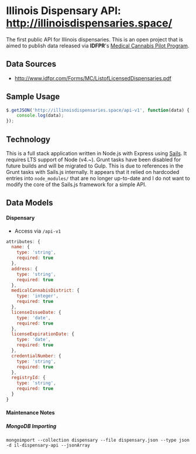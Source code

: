 # Illinois Dispensary API: http://illinoisdispensaries.space/ 

The first public API for Illinois dispensaries. This is an open project that is aimed to publish data released via **IDFPR**'s [Medical Cannabis Pilot Program](http://www.idfpr.com/profs/medcan.asp).

## Data Sources

* http://www.idfpr.com/Forms/MC/ListofLicensedDispensaries.pdf

## Sample Usage 

```javascript
$.getJSON('http://illinoisdispensaries.space/api-v1', function(data) {
	console.log(data);
});
```

## Technology

This is a full stack application written in Node.js with Express using  [Sails](http://sailsjs.org). It requires LTS support of Node (v4.~). Grunt tasks have been disabled for future builds and will be migrated to Gulp. This is due to references in the Grunt tasks with Sails.js internally. It appears that it relied on hardcoded entries into `node_modules/` that are no longer up-to-date and I do not want to modify the core of the Sails.js framework for a simple API.

## Data Models

#### Dispensary

* Access via `/api-v1`

```javascript
attributes: {
  name: {
    type: 'string',
    required: true
  },
  address: {
    type: 'string',
    required: true
  },
  medicalCannabisDistrict: {
    type: 'integer',
    required: true
  },
  licenseIssueDate: {
    type: 'date',
    required: true
  },
  licenseExpirationDate: {
    type: 'date',
    required: true
  },
  credentialNumber: {
    type: 'string',
    required: true
  },
  registryId: {
    type: 'string',
    required: true
  }
}
```

#### Maintenance Notes

##### MongoDB Importing

`mongoimport --collection dispensary --file dispensary.json --type json -d il-dispensary-api --jsonArray`
